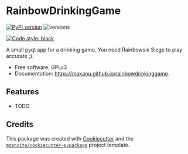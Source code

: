 # RainbowDrinkingGame


[![PyPI version](https://badge.fury.io/py/rainbowdrinkinggame.svg)](https://badge.fury.io/py/rainbowdrinkinggame)
![versions](https://img.shields.io/pypi/pyversions/rainbowdrinkinggame.svg)

[![Code style: black](https://img.shields.io/badge/code%20style-black-000000.svg)](https://github.com/psf/black)


A small pyqt app for a drinking game. You need Rainbowsix Siege to play accurate ;).


- Free software: GPLv3
- Documentation: https://makanu.github.io/rainbowdrinkinggame.


## Features

* TODO

## Credits


This package was created with [Cookiecutter](https://github.com/audreyr/cookiecutter) and the [`mgancita/cookiecutter-pypackage`](https://mgancita.github.io/cookiecutter-pypackage/) project template.
